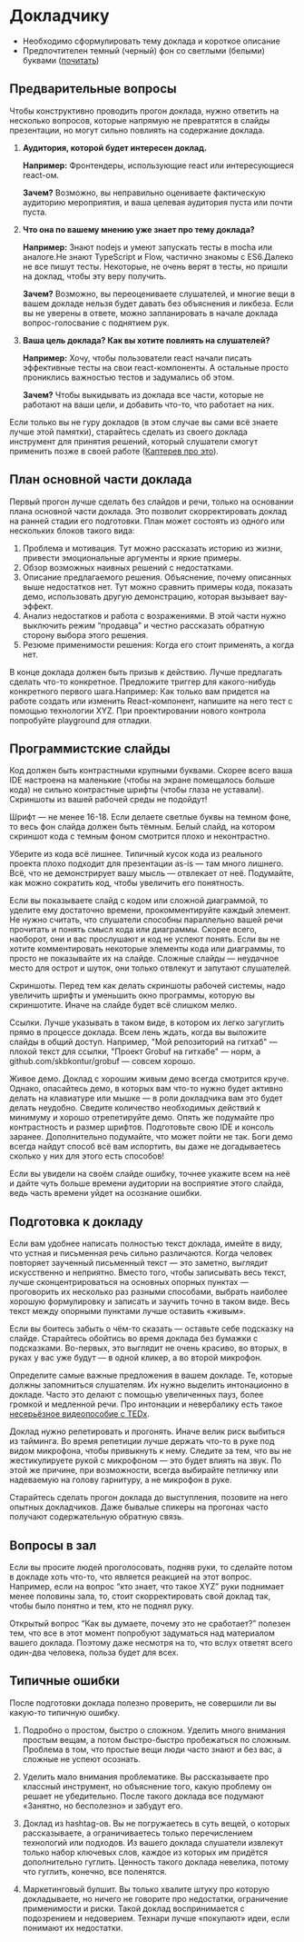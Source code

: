 # Докладчику

- Необходимо сформулировать тему доклада и короткое описание
- Предпочтителен темный (черный) фон со светлыми (белыми) буквами ([почитать](http://maximilyahov.ru/blog/all/presentation-colors/))

## Предварительные вопросы

Чтобы конструктивно проводить прогон доклада, нужно ответить на несколько вопросов, которые напрямую не превратятся в слайды презентации, но могут сильно повлиять на содержание доклада.

1. **Аудитория, которой будет интересен доклад.**

   **Например:** Фронтендеры, использующие react или интересующиеся react-ом.

   **Зачем?** Возможно, вы неправильно оцениваете фактическую аудиторию мероприятия, и ваша целевая аудитория пуста или почти пуста.

2. **Что она по вашему мнению уже знает про тему доклада?**

   **Например:** Знают nodejs и умеют запускать тесты в mocha или аналоге.Не знают TypeScript и Flow, частично знакомы с ES6.Далеко не все пишут тесты. Некоторые, не очень верят в тесты, но пришли на доклад, чтобы эту веру получить.

   **Зачем?** Возможно, вы переоцениваете слушателей, и многие вещи в вашем докладе нельзя будет давать без объяснения и ликбеза. Если вы не уверены в ответе, можно запланировать в начале доклада вопрос-голосвание с поднятием рук.

3. **Ваша цель доклада? Как вы хотите повлиять на слушателей?**

   **Например:** Хочу, чтобы пользователи react начали писать эффективные тесты на свои react-компоненты. А остальные просто прониклись важностью тестов и задумались об этом.

   **Зачем?** Чтобы выкидывать из доклада все части, которые не работают на ваши цели, и добавить что-то, что работает на них.

Если только вы не гуру докладов (в этом случае вы сами всё знаете лучше этой памятки), старайтесь сделать из своего доклада инструмент для принятия решений, который слушатели смогут применить позже в своей работе ([Каптерев про это](https://www.slideshare.net/thecroaker/ss-66412966?qid=2fb4c930-0b5f-4e4b-a0de-5112b2fb6e4f&v=&b=&from_search=7)).

## План основной части доклада

Первый прогон лучше сделать без слайдов и речи, только на основании плана основной части доклада. Это позволит скорректировать доклад на ранней стадии его подготовки. План может состоять из одного или нескольких блоков такого вида:

1. Проблема и мотивация. Тут можно рассказать историю из жизни, привести эмоциональные аргументы и яркие примеры.
2. Обзор возможных наивных решений с недостатками.
3. Описание предлагаемого решения. Объяснение, почему описанных выше недостатков нет. Тут можно сравнить примеры кода, показать демо, использовать другую демонстрацию, которая вызывает вау-эффект.
4. Анализ недостатков и работа с возражениями. В этой части нужно выключить режим “продавца” и честно рассказать обратную сторону выбора этого решения.
5. Резюме применимости решения: Когда его стоит применять, а когда нет.

В конце доклада должен быть призыв к действию. Лучше предлагать сделать что-то конкретное. Предложите триггер для какого-нибудь конкретного первого шага.Например: Как только вам придется на работе создать или изменить React-компонент, напишите на него тест с помощью технологии XYZ. При проектировании нового контрола попробуйте playground для отладки.

## Программистские слайды

Код должен быть контрастными крупными буквами. Скорее всего ваша IDE настроена на маленькие (чтобы на экране помещалось больше кода) не сильно контрастные шрифты (чтобы глаза не уставали). Скриншоты из вашей рабочей среды не подойдут!

Шрифт — не менее 16-18. Если делаете светлые буквы на темном фоне, то весь фон слайда должен быть тёмным. Белый слайд, на котором скриншот кода с темным фоном смотрится плохо и неконтрастно.

Уберите из кода всё лишнее. Типичный кусок кода из реального проекта плохо подходит для презентации as-is — там много лишнего. Всё, что не демонстрирует вашу мысль — отвлекает от неё. Подумайте, как можно сократить код, чтобы увеличить его понятность.

Если вы показываете слайд с кодом или сложной диаграммой, то уделите ему достаточно времени, прокомментируйте каждый элемент. Не нужно считать, что слушатели способны параллельно вашей речи прочитать и понять смысл кода или диаграммы. Скорее всего, наоборот, они и вас прослушают и код не успеют понять. Если вы не хотите комментировать некоторые элементы кода или диаграммы, то просто не показывайте их на слайде. Сложные слайды — неудачное место для острот и шуток, они только отвлекут и запутают слушателей.

Скриншоты. Перед тем как делать скриншоты рабочей системы, надо увеличить шрифты и уменьшить окно программы, которую вы скриншотите. Иначе на слайде будет всё слишком мелко.

Ссылки. Лучше указывать в таком виде, в котором их легко загуглить прямо в процессе доклада. Всем лень ждать, когда вы выложите слайды в общий доступ. Например, "Мой репозиторий на гитхаб" — плохой текст для ссылки, "Проект Grobuf на гитхабе" — норм, а github.com/skbkontur/grobuf — cовсем хорошо.

Живое демо. Доклад с хорошим живым демо всегда смотрится круче. Однако, опасайтесь демо, в которых вам что-то нужно будет активно делать на клавиатуре или мышке — в роли докладчика вам это будет делать неудобно. Сведите количество необходимых действий к минимуму и хорошо отрепетируйте демо. Опять же подумайте про контрастность и размер шрифтов. Подготовьте свою IDE и консоль заранее. Дополнительно подумайте, что может пойти не так. Боги демо всегда найдут способ всё вам испортить, вы даже не догадываетесь сколько у них для этого есть способов!

Если вы увидели на своём слайде ошибку, точнее укажите всем на неё и дайте чуть больше времени аудитории на восприятие этого слайда, ведь часть времени уйдет на осознание ошибки.

## Подготовка к докладу

Если вам удобнее написать полностью текст доклада, имейте в виду, что устная и письменная речь сильно различаются. Когда человек повторяет заученный письменный текст — это заметно, выглядит искусственно и неприятно. Вместо того, чтобы записывать весь текст, лучше сконцентрироваться на основных опорных пунктах — проговорить их несколько раз разными способами, выбрать наиболее хорошую формулировку и записать и заучить точно в таком виде. Весь текст между опорными пунктами лучше оставить «живым».

Если вы боитесь забыть о чём-то сказать — оставьте себе подсказку на слайде. Старайтесь обойтись во время доклада без бумажки с подсказками. Во-первых, это выглядит не очень красиво, во вторых, в руках у вас уже будут — в одной кликер, а во второй микрофон.

Определите самые важные предложения в вашем докладе. Те, которые должны запомниться слушателям. Их нужно выделить интонационно в докладе. Часто это делают с помощью увеличенных пауз, более громкой и медленной речи. Про интонации и невербалику есть такое [несерьёзное видеопособие с TEDx](https://www.youtube.com/watch?v=lEjiCzB-5YY).

Доклад нужно репетировать и прогонять. Иначе велик риск выбиться из тайминга. Во время репетиции лучше держать что-то в руке под видом микрофона, чтобы привыкнуть к нему. Следите за тем, что вы не жестикулируете рукой с микрофоном — это будет влиять на звук. По этой же причине, при возможности, всегда выбирайте петличку или надеваемую на голову гарнитуру, а не микрофон в руке.

Старайтесь сделать прогон доклада до выступления, позовите на него опытных докладчиков. Даже бывалые спикеры на прогонах часто получают содержательную обратную связь.

## Вопросы в зал

Если вы просите людей проголосовать, подняв руки, то сделайте потом в докладе хоть что-то, что является реакцией на этот вопрос. Например, если на вопрос “кто знает, что такое XYZ” руки поднимает менее половины зала, то, стоит скорректировать свой доклад так, чтобы было понятно и тем, кто не поднял руку.

Открытый вопрос “Как вы думаете, почему это не сработает?” полезен тем, что все в этот момент попробуют задуматься над материалом вашего доклада. Поэтому даже несмотря на то, что вслух ответят всего один-два человека, польза будет для всех.

## Типичные ошибки

После подготовки доклада полезно проверить, не совершили ли вы какую-то типичную ошибку.

1. Подробно о простом, быстро о сложном. Уделить много внимания простым вещам, а потом быстро-быстро пробежаться по сложным. Проблема в том, что простые вещи люди часто знают и без вас, а сложные не успеют осознать.

2. Уделить мало внимания проблематике. Вы рассказываете про классный инструмент, но объяснение того, какую проблему он решает не убедительно. После такого доклада все подумают «Занятно, но бесполезно» и забудут его.

3. Доклад из hashtag-ов. Вы не погружаетесь в суть вещей, о которых рассказываете, а ограничиваетесь только перечислением технологий или подходов. Из вашего доклада слушатели извлекут только набор ключевых слов, каждое из которых им придётся дополнительно гуглить. Ценность такого доклада невелика, потому что гуглить, конечно, все поленятся.

4. Маркетинговый булшит. Вы только хвалите штуку про которую докладываете, но ничего не говорите про недостатки, ограничение применимости и риски. Такой доклад воспринимается с подозрением и недоверием. Технари лучше «покупают» идеи, если понимают их недостатки.
